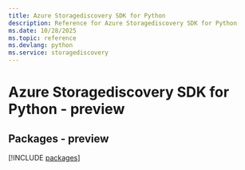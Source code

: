 ```yaml
---
title: Azure Storagediscovery SDK for Python
description: Reference for Azure Storagediscovery SDK for Python
ms.date: 10/28/2025
ms.topic: reference
ms.devlang: python
ms.service: storagediscovery
---
```

# Azure Storagediscovery SDK for Python - preview
## Packages - preview
[!INCLUDE [packages](storagediscovery-index.md)]